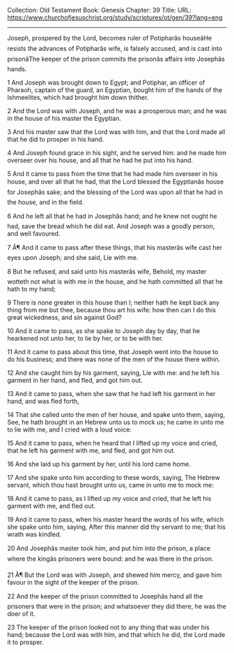 Collection: Old Testament
Book: Genesis
Chapter: 39
Title: 
URL: https://www.churchofjesuschrist.org/study/scriptures/ot/gen/39?lang=eng

---

Joseph, prospered by the Lord, becomes ruler of Potipharâs houseâHe resists the advances of Potipharâs wife, is falsely accused, and is cast into prisonâThe keeper of the prison commits the prisonâs affairs into Josephâs hands.

1 And Joseph was brought down to Egypt; and Potiphar, an officer of Pharaoh, captain of the guard, an Egyptian, bought him of the hands of the Ishmeelites, which had brought him down thither.

2 And the Lord was with Joseph, and he was a prosperous man; and he was in the house of his master the Egyptian.

3 And his master saw that the Lord was with him, and that the Lord made all that he did to prosper in his hand.

4 And Joseph found grace in his sight, and he served him: and he made him overseer over his house, and all that he had he put into his hand.

5 And it came to pass from the time that he had made him overseer in his house, and over all that he had, that the Lord blessed the Egyptianâs house for Josephâs sake; and the blessing of the Lord was upon all that he had in the house, and in the field.

6 And he left all that he had in Josephâs hand; and he knew not ought he had, save the bread which he did eat. And Joseph was a goodly person, and well favoured.

7 Â¶ And it came to pass after these things, that his masterâs wife cast her eyes upon Joseph; and she said, Lie with me.

8 But he refused, and said unto his masterâs wife, Behold, my master wotteth not what is with me in the house, and he hath committed all that he hath to my hand;

9 There is none greater in this house than I; neither hath he kept back any thing from me but thee, because thou art his wife: how then can I do this great wickedness, and sin against God?

10 And it came to pass, as she spake to Joseph day by day, that he hearkened not unto her, to lie by her, or to be with her.

11 And it came to pass about this time, that Joseph went into the house to do his business; and there was none of the men of the house there within.

12 And she caught him by his garment, saying, Lie with me: and he left his garment in her hand, and fled, and got him out.

13 And it came to pass, when she saw that he had left his garment in her hand, and was fled forth,

14 That she called unto the men of her house, and spake unto them, saying, See, he hath brought in an Hebrew unto us to mock us; he came in unto me to lie with me, and I cried with a loud voice:

15 And it came to pass, when he heard that I lifted up my voice and cried, that he left his garment with me, and fled, and got him out.

16 And she laid up his garment by her, until his lord came home.

17 And she spake unto him according to these words, saying, The Hebrew servant, which thou hast brought unto us, came in unto me to mock me:

18 And it came to pass, as I lifted up my voice and cried, that he left his garment with me, and fled out.

19 And it came to pass, when his master heard the words of his wife, which she spake unto him, saying, After this manner did thy servant to me; that his wrath was kindled.

20 And Josephâs master took him, and put him into the prison, a place where the kingâs prisoners were bound: and he was there in the prison.

21 Â¶ But the Lord was with Joseph, and shewed him mercy, and gave him favour in the sight of the keeper of the prison.

22 And the keeper of the prison committed to Josephâs hand all the prisoners that were in the prison; and whatsoever they did there, he was the doer of it.

23 The keeper of the prison looked not to any thing that was under his hand; because the Lord was with him, and that which he did, the Lord made it to prosper.
